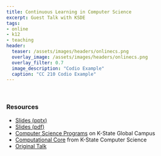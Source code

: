 ```yaml
---
title: Continuous Learning in Computer Science
excerpt: Guest Talk with KSDE
tags:
- online
- k12
- teaching
header:
  teaser: /assets/images/headers/onlinecs.png
  overlay_image: /assets/images/headers/onlinecs.png
  overlay_filter: 0.7
  image_description: "Codio Example"
  caption: "CC 210 Codio Example"
---
```


<br>

### Resources

* [Slides (pptx)](onlinecs.pptx)
* [Slides (pdf)](onlinecs.pdf)
* [Computer Science Programs](https://global.k-state.edu/engineering/computer-science/) on K-State Global Campus
* [Computational Core](https://cs.ksu.edu/core) from K-State Computer Science
* [Original Talk](../haveabyte2019)

